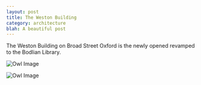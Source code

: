 ```yaml
---
layout: post
title: The Weston Building
category: architecture
blah: A beautiful post
---
```


The Weston Building on Broad Street Oxford is the newly opened revamped to the Bodlian Library.

![Owl Image](https://dl.dropboxusercontent.com/u/64397473/20141001-IMG_4884.jpg)

![Owl Image](https://www.dropbox.com/sh/kqh8hq3jaxu02c0/AACuqf0CErC3wtNaR6L7qOmra/u/64397473/20141001-IMG_4884.jpg)